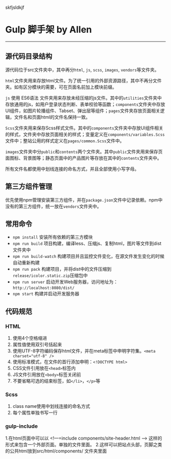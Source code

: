 skfjsldkjf 
# Gulp 脚手架 by Allen
----
## 源代码目录结构

源代码位于src文件夹中，其中再分`html`, `js`, `scss`, `images`, `vendors`等文件夹。

`html`文件夹用来存放html文件。为了统一引用的外部资源路径，其中不再分文件夹。如有区分模块的需要，可在页面名前加上模块前缀。

`js` 使用 ES6语法 文件夹用来存放未经压缩的js文件。其中的`utilities`文件夹中存放通用的js，如用户登录状态判断、表单校验等函数；`components`文件夹中存放UI组件，如图片轮播组件、Tabset、弹出层等组件；`pages`文件夹存放页面相关逻辑，文件名和页面html的文件名保持一致。

`Scss`文件夹用来保存Scss样式文件。其中的`components`文件夹中存放UI组件相关的样式，文件夹中存放页面相关的样式；变量定义在`components/variables.Scss`文件中；整站公用的样式定义在`pages/common.Scss`文件中。

`images`文件夹中分`public`和`contents`两个文件夹。其中`public`文件夹用来保存页面图标、背景图等；静态页面中的产品图片等存放在其中的`contents`文件夹中。

所有文件名都使用中划线连接的命名方式，并且全部使用小写字母。

## 第三方组件管理

优先使用npm管理安装第三方组件，并在`package.json`文件中记录依赖。npm中没有的第三方组件，统一放在`vendors`文件夹中。

## 常用命令

- `npm install` 安装所有依赖的第三方模块
- `npm run build` 项目构建，编译less、压缩js、复制html，图片等文件到dist文件夹中
- `npm run build-watch` 构建项目并且监控文件变化，在源文件发生变化的时候自动重新构建
- `npm run pack` 构建项目，并将dist中的文件压缩到`release/icolor.static.zip`压缩包中
- `npm run server` 启动开发Web服务器，访问地址为：`http://localhost:8080/dist/`
- `npm start` 构建并启动开发服务器


## 代码规范

### HTML

1. 使用4个空格缩进
2. 属性值使用双引号括起来
3. 使用UTF-8字符编码保存html文件，并在meta标签中申明字符集。`<meta charset="utf-8" />`
4. 使用标准模式，在文件的首行添加申明：`<!DOCTYPE html>`
5. CSS文件引用放在`<head>`标签内
6. JS文件引用放在`<body>`标签关闭前
7. 不要省略可选的结束标签，如`</li>`，`</p>`等

### Scss

1. class name使用中划线连接的命名方式
2. 每个属性单独书写一行

### gulp-include

1.在html页面中可以以 <!—=include components/site-header.html —> 这样的形式来包含一个外部页面。单独的文件里面。
2.这样可以把站点头部，页脚之类的公共html放到src/html/components/ 文件夹里面

